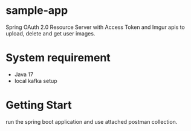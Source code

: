 # sample-app

Spring OAuth 2.0 Resource Server with Access Token and Imgur apis to upload, delete and get user images.

# System requirement
- Java 17
- local kafka setup

# Getting Start
run the spring boot application and use attached postman collection.
